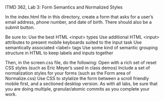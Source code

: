 ITMD 362, Lab 3: Form Semantics and Normalized Styles  

In the index.html file in this directory, create a form that asks for a user’s email address, phone number, and date of birth. There should also be a submit button.  

Be sure to:  Use the best HTML &lt;input> types Use additional HTML &lt;input> attributes to present mobile keyboards suited to the input task Use semantically associated &lt;label> tags Use some kind of semantic grouping structure in HTML to keep labels and inputs together 

Then, in the screen.css file, do the following:  Open with a rich set of reset CSS styles (such as Eric Meyer’s used in class demos) Include a set of normalization styles for your forms (such as the Form area of Normalize.css) Use CSS to stylalize the form between a scroll friendly mobile first, and a sectioned desktop version. As with all labs, be sure that you are doing multiple, granular/atomic commits as you complete your work.
